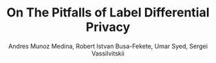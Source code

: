 ---
paperId: 10
author: Andres Munoz Medina, Robert Istvan Busa-Fekete, Umar Syed, Sergei Vassilvitskii
publicationauthor: Munoz Medina, A. et al.
title: On The Pitfalls of Label Differential Privacy
pdf: --
poster: Poster_Andres_Munoz.pdf
pitch: https://www.youtube.com/watch?v=k3w6i-BLgn8&list=PLFHvi5sdWF5X1SHRYMjy_PV5C576gxEDG&index=5&ab_channel=LatinXinAI
alt: --
type: Poster
topic: Machine Learning
subtopic: Differential Privacy
link: https://research.latinxinai.org/papers/neurips/2021/posters/Poster_Andres_Munoz.pdf
conference: neurips
year: 2021
tags: neurips-2021
location: Virtual
---